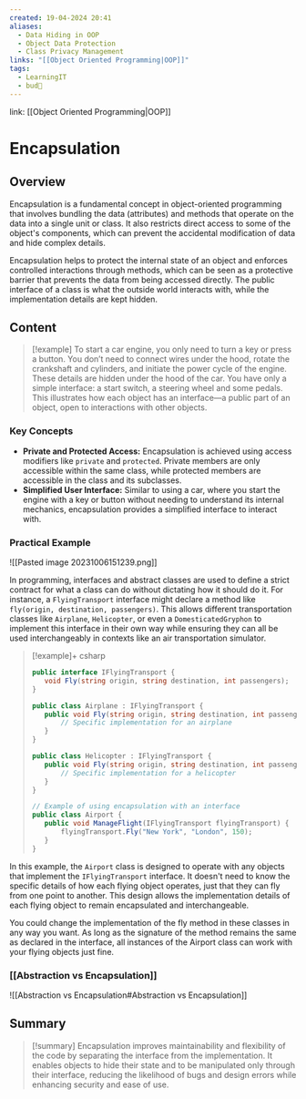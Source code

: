 ```yaml
---
created: 19-04-2024 20:41
aliases:
  - Data Hiding in OOP
  - Object Data Protection
  - Class Privacy Management
links: "[[Object Oriented Programming|OOP]]"
tags:
  - LearningIT
  - bud🌿
---
```

link: [[Object Oriented Programming|OOP]]

# Encapsulation

## Overview

Encapsulation is a fundamental concept in object-oriented programming that involves bundling the data (attributes) and methods that operate on the data into a single unit or class. It also restricts direct access to some of the object's components, which can prevent the accidental modification of data and hide complex details.

Encapsulation helps to protect the internal state of an object and enforces controlled interactions through methods, which can be seen as a protective barrier that prevents the data from being accessed directly. The public interface of a class is what the outside world interacts with, while the implementation details are kept hidden.

## Content

> [!example] 
> To start a car engine, you only need to turn a key or press a button. You don’t need to connect wires under the hood, rotate the crankshaft and cylinders, and initiate the power cycle of the engine. These details are hidden under the hood of the car. You have only a simple interface: a start switch, a steering wheel and some pedals. This illustrates how each object has an interface—a public part of an object, open to interactions with other objects.

### Key Concepts

- **Private and Protected Access:** Encapsulation is achieved using access modifiers like `private` and `protected`. Private members are only accessible within the same class, while protected members are accessible in the class and its subclasses.
- **Simplified User Interface:** Similar to using a car, where you start the engine with a key or button without needing to understand its internal mechanics, encapsulation provides a simplified interface to interact with.

### Practical Example

![[Pasted image 20231006151239.png]]

In programming, interfaces and abstract classes are used to define a strict contract for what a class can do without dictating how it should do it. For instance, a `FlyingTransport` interface might declare a method like `fly(origin, destination, passengers)`. This allows different transportation classes like `Airplane`, `Helicopter`, or even a `DomesticatedGryphon` to implement this interface in their own way while ensuring they can all be used interchangeably in contexts like an air transportation simulator.


> [!example]+ csharp
>``` csharp
>public interface IFlyingTransport {
>    void Fly(string origin, string destination, int passengers);
>}
>
>public class Airplane : IFlyingTransport {
>    public void Fly(string origin, string destination, int passengers) {
>        // Specific implementation for an airplane
>    }
>}
>
>public class Helicopter : IFlyingTransport {
>    public void Fly(string origin, string destination, int passengers) {
>        // Specific implementation for a helicopter
>    }
>}
>
>// Example of using encapsulation with an interface
>public class Airport {
>    public void ManageFlight(IFlyingTransport flyingTransport) {
>        flyingTransport.Fly("New York", "London", 150);
>    }
>}
>
>```


In this example, the `Airport` class is designed to operate with any objects that implement the `IFlyingTransport` interface. It doesn't need to know the specific details of how each flying object operates, just that they can fly from one point to another. This design allows the implementation details of each flying object to remain encapsulated and interchangeable.

You could change the implementation of the fly method in these classes in any way you want. As long as the signature of the method remains the same as declared in the interface, all instances of the Airport class can work with your flying objects just fine.

### [[Abstraction vs Encapsulation]] 

![[Abstraction vs Encapsulation#Abstraction vs Encapsulation]]

## Summary

>[!summary]
>Encapsulation improves maintainability and flexibility of the code by separating the interface from the implementation. It enables objects to hide their state and to be manipulated only through their interface, reducing the likelihood of bugs and design errors while enhancing security and ease of use.

 
